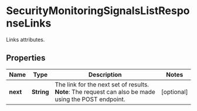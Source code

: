 

# SecurityMonitoringSignalsListResponseLinks

Links attributes.
## Properties

Name | Type | Description | Notes
------------ | ------------- | ------------- | -------------
**next** | **String** | The link for the next set of results. **Note**: The request can also be made using the POST endpoint. |  [optional]



